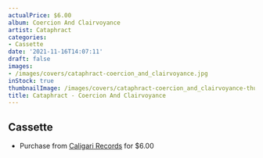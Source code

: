 ```yaml
---
actualPrice: $6.00
album: Coercion And Clairvoyance
artist: Cataphract
categories:
- Cassette
date: '2021-11-16T14:07:11'
draft: false
images:
- /images/covers/cataphract-coercion_and_clairvoyance.jpg
inStock: true
thumbnailImage: /images/covers/cataphract-coercion_and_clairvoyance-thumb.jpg
title: Cataphract - Coercion And Clairvoyance
---
```


## Cassette
* Purchase from [Caligari Records](https://caligarirecords.storenvy.com/products/33255664-cataphract-coercion-and-clairvoyance) for $6.00
